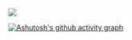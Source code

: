 <img src="https://github-readme-stats.vercel.app/api/top-langs/?username=oldwang12&hide_title=true&hide_border=true&layout=compact&langs_count=6&text_color=000&icon_color=fff&bg_color=0,52fa5a,4dfcff,c64dff&theme=graywhite" /> 

[![Ashutosh's github activity graph](https://github-readme-activity-graph.vercel.app/graph?username=oldwang12&theme=xcode)](https://github.com/ashutosh00710/github-readme-activity-graph)
